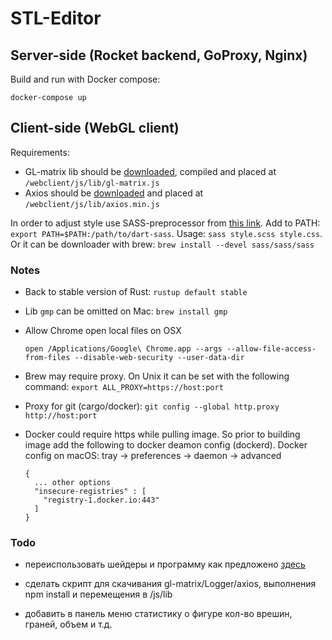 # STL-Editor

## Server-side (Rocket backend, GoProxy, Nginx)

Build and run with Docker compose:
```
docker-compose up
```


## Client-side (WebGL client)

Requirements:
- GL-matrix lib should be [downloaded](http://glmatrix.net/), compiled and placed at `/webclient/js/lib/gl-matrix.js`
- Axios should be [downloaded](https://github.com/axios/axios) and placed at `/webclient/js/lib/axios.min.js`

In order to adjust style use SASS-preprocessor from [this link](http://sass-lang.com/install).
Add to PATH: `export PATH=$PATH:/path/to/dart-sass`. Usage: `sass style.scss style.css`.
Or it can be downloader with brew: `brew install --devel sass/sass/sass`



### Notes
- Back to stable version of Rust: `rustup default stable`
- Lib `gmp` can be omitted on Mac: `brew install gmp`
- Allow Chrome open local files on OSX
    ```
    open /Applications/Google\ Chrome.app --args --allow-file-access-from-files --disable-web-security --user-data-dir
    ```
- Brew may require proxy. On Unix it can be set with the following command: `export ALL_PROXY=https://host:port`
- Proxy for git (cargo/docker): `git config --global http.proxy http://host:port`
- Docker could require https while pulling image. 
  So prior to building image add the following to docker deamon config (dockerd).
  Docker config on macOS: tray -> preferences -> daemon -> advanced
  
  ```
  {
    ... other options
    "insecure-registries" : [
      "registry-1.docker.io:443"
    ]
  }
  ```


### Todo
- переиспользовать шейдеры и программу как предложено [здесь](https://webglfundamentals.org/webgl/lessons/webgl-drawing-multiple-things.html)

- сделать скрипт для скачивания gl-matrix/Logger/axios, выполнения npm install и перемещения в /js/lib

- добавить в панель меню статистику о фигуре кол-во врешин, граней, объем и т.д.
